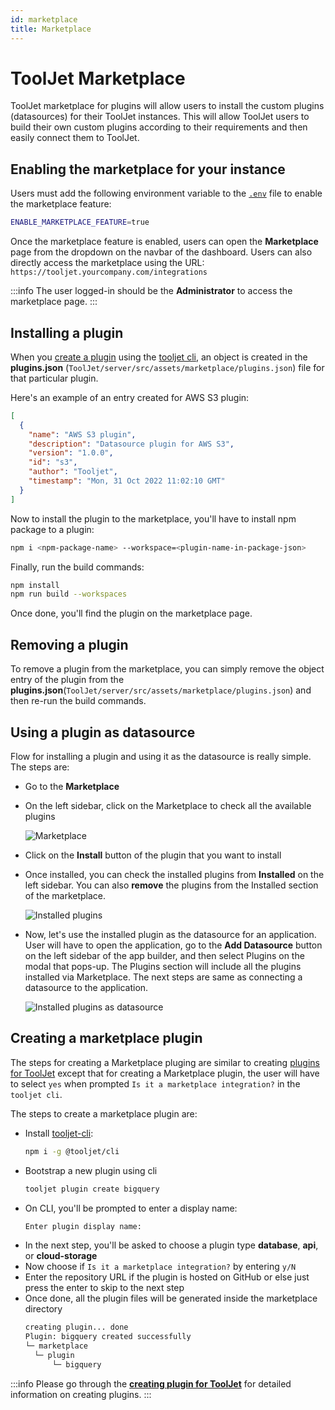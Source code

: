 ```yaml
---
id: marketplace
title: Marketplace
---
```


# ToolJet Marketplace

ToolJet marketplace for plugins will allow users to install the custom plugins (datasources) for their ToolJet instances. This will allow ToolJet users to build their own custom plugins according to their requirements and then easily connect them to ToolJet.

## Enabling the marketplace for your instance

Users must add the following environment variable to the [`.env`](/docs/setup/env-vars#marketplace-feature-enable--optional-) file to enable the marketplace feature:

```bash
ENABLE_MARKETPLACE_FEATURE=true
```

Once the marketplace feature is enabled, users can open the **Marketplace** page from the dropdown on the navbar of the dashboard. Users can also directly access the marketplace using the URL: `https://tooljet.yourcompany.com/integrations`

:::info
The user logged-in should be the **Administrator** to access the marketplace page.
:::

## Installing a plugin

When you [create a plugin](#creating-a-marketplace-plugin) using the [tooljet cli](https://www.npmjs.com/package/@tooljet/cli), an object is created in the **plugins.json** (`ToolJet/server/src/assets/marketplace/plugins.json`) file for that particular plugin.

Here's an example of an entry created for AWS S3 plugin:

```json
[
  {
    "name": "AWS S3 plugin",
    "description": "Datasource plugin for AWS S3",
    "version": "1.0.0",
    "id": "s3",
    "author": "Tooljet",
    "timestamp": "Mon, 31 Oct 2022 11:02:10 GMT"
  }
]
```

Now to install the plugin to the marketplace, you'll have to install npm package to a plugin:

```bash
npm i <npm-package-name> --workspace=<plugin-name-in-package-json>
```

Finally, run the build commands:

```bash
npm install
npm run build --workspaces
```

Once done, you'll find the plugin on the marketplace page.


## Removing a plugin

To remove a plugin from the marketplace, you can simply remove the object entry of the plugin from the **plugins.json**(`ToolJet/server/src/assets/marketplace/plugins.json`) and then re-run the build commands.

## Using a plugin as datasource

Flow for installing a plugin and using it as the datasource is really simple. The steps are:
- Go to the **Marketplace**
- On the left sidebar, click on the Marketplace to check all the available plugins
    <div style={{textAlign: 'center'}}>

    <img className="screenshot-full" src="/img/marketplace/marketplacemain.png" alt="Marketplace" />

    </div>
- Click on the **Install** button of the plugin that you want to install
- Once installed, you can check the installed plugins from **Installed** on the left sidebar. You can also **remove** the plugins from the Installed section of the marketplace.
    <div style={{textAlign: 'center'}}>

    <img className="screenshot-full" src="/img/marketplace/installed.png" alt="Installed plugins" />

    </div>
- Now, let's use the installed plugin as the datasource for an application. User will have to open the application, go to the **Add Datasource** button on the left sidebar of the app builder, and then select Plugins on the modal that pops-up. The Plugins section will include all the plugins installed via Marketplace. The next steps are same as connecting a datasource to the application.
    <div style={{textAlign: 'center'}}>

    <img className="screenshot-full" src="/img/marketplace/datasource.png" alt="Installed plugins as datasource" />

    </div>

## Creating a marketplace plugin

The steps for creating a Marketplace pluging are similar to creating [plugins for ToolJet](/docs/contributing-guide/tutorials/creating-a-plugin) except that for creating a Marketplace plugin, the user will have to select `yes` when prompted `Is it a marketplace integration?` in the `tooljet cli`.

The steps to create a marketplace plugin are:

- Install [tooljet-cli](https://www.npmjs.com/package/@tooljet/cli):
  ```bash
  npm i -g @tooljet/cli
  ```
- Bootstrap a new plugin using cli
  ```bash
  tooljet plugin create bigquery
  ```
- On CLI, you'll be prompted to enter a display name:
  ```bash
  Enter plugin display name:
  ```
- In the next step, you'll be asked to choose a plugin type **database**, **api**, or **cloud-storage**
- Now choose if `Is it a marketplace integration?` by entering `y/N`
- Enter the repository URL if the plugin is hosted on GitHub or else just press the enter to skip to the next step
- Once done, all the plugin files will be generated inside the marketplace directory
  ```bash
  creating plugin... done
  Plugin: bigquery created successfully
  └─ marketplace
    └─ plugin
        └─ bigquery
  ```

:::info
Please go through the **[creating plugin for ToolJet](/docs/contributing-guide/tutorials/creating-a-plugin)** for detailed information on creating plugins.
:::